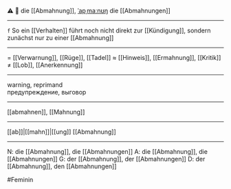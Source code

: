 ⚠️ 🔴 die [[Abmahnung]], [ˈapˌmaːnʊŋ](https://youglish.com/pronounce/Abmahnung/german)
die [[Abmahnungen]]

---
`f` So ein [[Verhalten]] führt noch nicht direkt zur [[Kündigung]], sondern zunächst nur zu einer [[Abmahnung]]

---
= [[Verwarnung]], [[Rüge]], [[Tadel]]
≈ [[Hinweis]], [[Ermahnung]], [[Kritik]]
≠ [[Lob]], [[Anerkennung]]

---
warning, reprimand  
предупреждение, выговор

---
[[abmahnen]], [[Mahnung]]

---
[[ab]]|[[mahn]]|[[ung]]
[[Abmahnung]]


---
N: die [[Abmahnung]], die [[Abmahnungen]]
A: die [[Abmahnung]], die [[Abmahnungen]]
G: der [[Abmahnung]], der [[Abmahnungen]]
D: der [[Abmahnung]], den [[Abmahnungen]]

#Feminin 